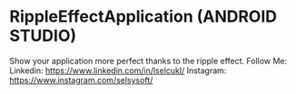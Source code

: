 # RippleEffectApplication (ANDROID STUDIO)
Show your application more perfect thanks to the ripple effect.
Follow Me:
Linkedin: https://www.linkedin.com/in/lselcukl/
Instagram: https://www.instagram.com/selsysoft/

